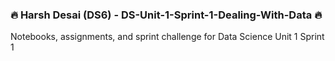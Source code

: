 ### :fire: Harsh Desai (DS6) - DS-Unit-1-Sprint-1-Dealing-With-Data :fire:
Notebooks, assignments, and sprint challenge for Data Science Unit 1 Sprint 1
